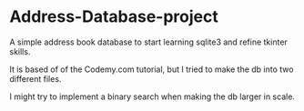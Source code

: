 # Address-Database-project
A simple address book database to start learning sqlite3 and refine tkinter skills. 

It is based of of the Codemy.com tutorial, but I tried to make the db into two different files.

I might try to implement a binary search when making the db larger in scale. 
